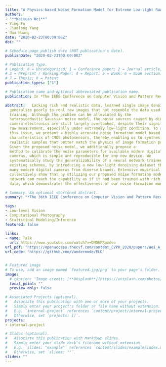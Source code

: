 ```yaml
---
title: "A Physics-based Noise Formation Model for Extreme Low-light Raw Denoising"
authors:
- "**Kaixuan Wei**"
- Ying Fu
- Jiaolong Yang
- Hua Huang
date: "2020-02-23T00:00:00Z"
doi: ""

# Schedule page publish date (NOT publication's date).
publishDate: "2020-02-23T00:00:00Z"

# Publication type.
# Legend: 0 = Uncategorized; 1 = Conference paper; 2 = Journal article;
# 3 = Preprint / Working Paper; 4 = Report; 5 = Book; 6 = Book section;
# 7 = Thesis; 8 = Patent
publication_types: ["1"]

# Publication name and optional abbreviated publication name.
publication: In *The IEEE Conference on Computer Vision and Pattern Recognition (CVPR)*, 2020

abstract:   Lacking rich and realistic data, learned single image denoising algorithms
  generalize poorly to real raw images that not resemble the data used for
  training. Although the problem can be alleviated by the
  heteroscedastic Gaussian noise model, the noise sources caused by digital
  camera electronics are still largely overlooked, despite their significant effect on
  raw measurement, especially under extremely low-light condition. To address
  this issue, we present a highly accurate noise formation model based on the
  characteristics of CMOS photosensors, thereby enabling us to synthesize
  realistic samples that better match the physics of image formation process.
  Given the proposed noise model, we additionally propose a
  method to calibrate the noise parameters for available modern digital
  cameras, which is simple and reproducible for any new device. We
  systematically study the generalizability of a neural network trained with
  existing schemes, by introducing a new low-light denoising dataset that covers
  many modern digital cameras from diverse brands. Extensive empirical results
  collectively show that by utilizing our proposed noise formation model, a
  network can reach the capability as if it had been trained with rich real
  data, which demonstrates the effectiveness of our noise formation model.

# Summary. An optional shortened abstract.
summary: "*The 36th IEEE Conference on Computer Vision and Pattern Recognition **(CVPR 2020)**, Seattle, USA,* **Oral Presentation, Acceptance Rate: 5%**" 

tags:
- Low-level Vision
- Computational Photography
- Statistical Modeling/Inference
featured: false

links:
- name: Talk
  url: https://www.youtube.com/watch?v=DMDKPRozdeo
url_pdf: "https://openaccess.thecvf.com/content_CVPR_2020/papers/Wei_A_Physics-Based_Noise_Formation_Model_for_Extreme_Low-Light_Raw_Denoising_CVPR_2020_paper.pdf"
url_code: 'https://github.com/Vandermode/ELD'


# Featured image
# To use, add an image named `featured.jpg/png` to your page's folder. 
image:
  # caption: 'Image credit: [**Unsplash**](https://unsplash.com/photos/pLCdAaMFLTE)'
  focal_point: ""
  preview_only: false

# Associated Projects (optional).
#   Associate this publication with one or more of your projects.
#   Simply enter your project's folder or file name without extension.
#   E.g. `internal-project` references `content/project/internal-project/index.md`.
#   Otherwise, set `projects: []`.
projects:
- internal-project

# Slides (optional).
#   Associate this publication with Markdown slides.
#   Simply enter your slide deck's filename without extension.
#   E.g. `slides: "example"` references `content/slides/example/index.md`.
#   Otherwise, set `slides: ""`.
slides: ""
---
```

